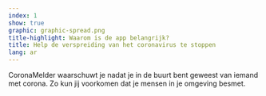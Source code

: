 ```yaml
---
index: 1
show: true
graphic: graphic-spread.png
title-highlight: Waarom is de app belangrijk?
title: Help de verspreiding van het coronavirus te stoppen
lang: ar
---
```


CoronaMelder waarschuwt je nadat je in de buurt bent geweest van iemand met corona. Zo kun jij voorkomen dat je mensen in je omgeving besmet.
